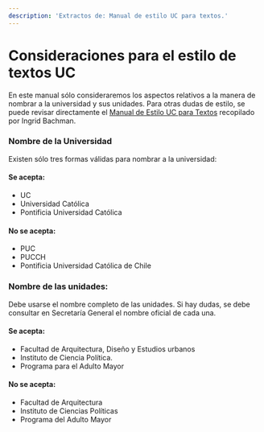 ```yaml
---
description: 'Extractos de: Manual de estilo UC para textos.'
---
```


# Consideraciones para el estilo de textos UC

En este manual sólo consideraremos los aspectos relativos a la manera de nombrar a la universidad y sus unidades. Para otras dudas de estilo, se puede revisar directamente el [Manual de Estilo UC para Textos](https://docs.google.com/document/d/1jnuFPrlsy8S7Jxiv4LVKFsnF8H2_rYOYUSBWIghuLro/edit) recopilado por Ingrid Bachman.

### Nombre de la Universidad

Existen sólo tres formas válidas para nombrar a la universidad:

#### Se acepta:

* UC
* Universidad Católica
* Pontificia Universidad Católica

#### No se acepta:

* PUC
* PUCCH
* Pontificia Universidad Católica de Chile

### Nombre de las unidades:

Debe usarse el nombre completo de las unidades. Si hay dudas, se debe consultar en Secretaría General el nombre oficial de cada una.

#### Se acepta:

* Facultad de Arquitectura, Diseño y Estudios urbanos
* Instituto de Ciencia Política.
* Programa para el Adulto Mayor

#### No se acepta:

* Facultad de Arquitectura
* Instituto de Ciencias Políticas
* Programa del Adulto Mayor

